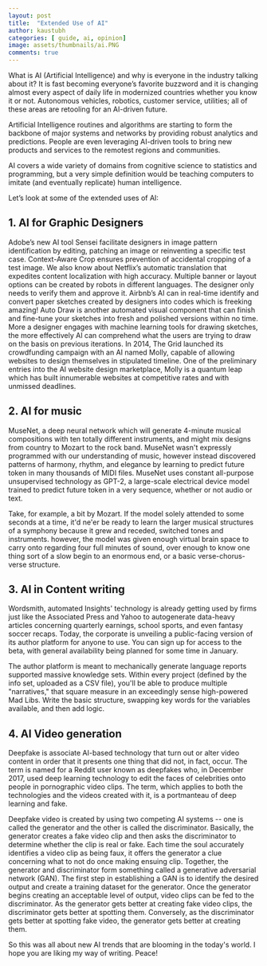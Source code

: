 ```yaml
---
layout: post
title:  "Extended Use of AI"
author: kaustubh
categories: [ guide, ai, opinion]
image: assets/thumbnails/ai.PNG
comments: true
---
```


What is AI (Artificial Intelligence) and why is everyone in the industry talking about it? It is fast becoming everyone’s favorite buzzword and it is changing almost every aspect of daily life in modernized countries whether you know it or not. Autonomous vehicles, robotics, customer service, utilities; all of these areas are retooling for an AI-driven future. 

Artificial Intelligence routines and algorithms are starting to form the backbone of major systems and networks by providing robust analytics and predictions. People are even leveraging AI-driven tools to bring new products and services to the remotest regions and communities. 

AI covers a wide variety of domains from cognitive science to statistics and programming, but a very simple definition would be teaching computers to imitate (and eventually replicate) human intelligence.


Let’s look at some of the extended uses of AI:

## 1. AI for Graphic Designers

Adobe’s new AI tool Sensei facilitate designers in image pattern identification by editing, patching an image or reinventing a specific test case. Context-Aware Crop ensures prevention of accidental cropping of a test image. We also know about Netflix’s automatic translation that expedites content localization with high accuracy. Multiple banner or layout options can be created by robots in different languages. The designer only needs to verify them and approve it. Airbnb’s AI can in real-time identify and convert paper sketches created by designers into codes which is freeking amazing! Auto Draw is another automated visual component that can finish and fine-tune your sketches into fresh and polished versions within no time. More a designer engages with machine learning tools for drawing sketches, the more effectively AI can comprehend what the users are trying to draw on the basis on previous iterations. In 2014, The Grid launched its crowdfunding campaign with an AI named Molly, capable of allowing websites to design themselves in stipulated timeline. One of the preliminary entries into the AI website design marketplace, Molly is a quantum leap which has built innumerable websites at competitive rates and with unmissed deadlines.


## 2. AI for music

MuseNet, a deep neural network which will generate 4-minute musical compositions with ten totally different instruments, and might mix designs from country to Mozart to the rock band. MuseNet wasn't expressly programmed with our understanding of music, however instead discovered patterns of harmony, rhythm, and elegance by learning to predict future token in many thousands of MIDI files. MuseNet uses constant all-purpose unsupervised technology as GPT-2, a large-scale electrical device model trained to predict future token in a very sequence, whether or not audio or text. 

Take, for example, a bit by Mozart. If the model solely attended to some seconds at a time, it'd ne'er be ready to learn the larger musical structures of a symphony because it grew and receded, switched tones and instruments. however, the model was given enough virtual brain space to carry onto regarding four full minutes of sound, over enough to know one thing sort of a slow begin to an enormous end, or a basic verse-chorus-verse structure.

## 3. AI in Content writing

Wordsmith, automated Insights' technology is already getting used by firms just like the Associated Press and Yahoo to autogenerate data-heavy articles concerning quarterly earnings, school sports, and even fantasy soccer recaps. Today, the corporate is unveiling a public-facing version of its author platform for anyone to use. You can sign up for access to the beta, with general availability being planned for some time in January.

The author platform is meant to mechanically generate language reports supported massive knowledge sets. Within every project (defined by the info set, uploaded as a CSV file), you'll be able to produce multiple "narratives," that square measure in an exceedingly sense high-powered Mad Libs. Write the basic structure, swapping key words for the variables available, and then add logic.


## 4. AI Video generation

Deepfake is associate AI-based technology that turn out or alter video content in order that it presents one thing that did not, in fact, occur. The term is named for a Reddit user known as deepfakes who, in December 2017, used deep learning technology to edit the faces of celebrities onto people in pornographic video clips. The term, which applies to both the technologies and the videos created with it, is a portmanteau of deep learning and fake. 

Deepfake video is created by using two competing AI systems -- one is called the generator and the other is called the discriminator. Basically, the generator creates a fake video clip and then asks the discriminator to determine whether the clip is real or fake. Each time the soul accurately identifies a video clip as being faux, it offers the generator a clue concerning what to not do once making ensuing clip. Together, the generator and discriminator form something called a generative adversarial network (GAN). The first step in establishing a GAN is to identify the desired output and create a training dataset for the generator. Once the generator begins creating an acceptable level of output, video clips can be fed to the discriminator. As the generator gets better at creating fake video clips, the discriminator gets better at spotting them. Conversely, as the discriminator gets better at spotting fake video, the generator gets better at creating them.


So this was all about new AI trends that are blooming in the today's world. I hope you are liking my way of writing. Peace! 
